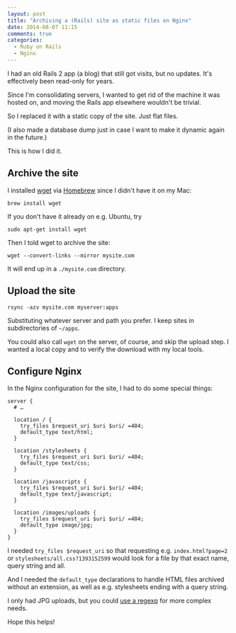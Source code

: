 ```yaml
---
layout: post
title: "Archiving a (Rails) site as static files on Nginx"
date: 2014-08-07 11:15
comments: true
categories:
  - Ruby on Rails
  - Nginx
---
```


I had an old Rails 2 app (a blog) that still got visits, but no updates. It's effectively been read-only for years.

Since I'm consolidating servers, I wanted to get rid of the machine it was hosted on, and moving the Rails app elsewhere wouldn't be trivial.

So I replaced it with a static copy of the site. Just flat files.

(I also made a database dump just in case I want to make it dynamic again in the future.)

This is how I did it.


## Archive the site

I installed [wget](https://www.gnu.org/software/wget/) via [Homebrew](http://brew.sh/) since I didn't have it on my Mac:

    brew install wget

If you don't have it already on e.g. Ubuntu, try

    sudo apt-get install wget

Then I told wget to archive the site:

    wget --convert-links --mirror mysite.com

It will end up in a `./mysite.com` directory.


## Upload the site

    rsync -azv mysite.com myserver:apps

Substituting whatever server and path you prefer. I keep sites in subdirectories of `~/apps`.

You could also call `wget` on the server, of course, and skip the upload step. I wanted a local copy and to verify the download with my local tools.


## Configure Nginx

In the Nginx configuration for the site, I had to do some special things:

```
server {
  # …

  location / {
    try_files $request_uri $uri $uri/ =404;
    default_type text/html;
  }

  location /stylesheets {
    try_files $request_uri $uri $uri/ =404;
    default_type text/css;
  }

  location /javascripts {
    try_files $request_uri $uri $uri/ =404;
    default_type text/javascript;
  }

  location /images/uploads {
    try_files $request_uri $uri $uri/ =404;
    default_type image/jpg;
  }
}
```

I needed `try_files $request_uri` so that requesting e.g. `index.html?page=2` or `stylesheets/all.css?1393152599` would look for a file by that exact name, query string and all.

And I needed the `default_type` declarations to handle HTML files archived without an extension, as well as e.g. stylesheets ending with a query string.

I only had JPG uploads, but you could [use a regexp](http://nginx.org/en/docs/http/ngx_http_core_module.html#location) for more complex needs.

Hope this helps!
